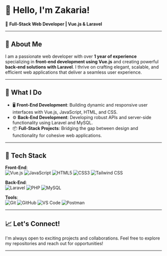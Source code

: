 # 👋 Hello, I'm Zakaria!

🎯 **Full-Stack Web Developer | Vue.js & Laravel**

---

## 🌟 About Me  
I am a passionate web developer with over **1 year of experience** specializing in **front-end development using Vue.js** and creating powerful **back-end solutions with Laravel**. I thrive on crafting elegant, scalable, and efficient web applications that deliver a seamless user experience.

---

## 💼 What I Do  
- 🖥️ **Front-End Development**: Building dynamic and responsive user interfaces with Vue.js, JavaScript, HTML, and CSS.  
- ⚙️ **Back-End Development**: Developing robust APIs and server-side functionality using Laravel and MySQL.  
- 📦 **Full-Stack Projects**: Bridging the gap between design and functionality for cohesive web applications.  

---

## 🚀 Tech Stack  
**Front-End**:  
![Vue.js](https://img.shields.io/badge/-Vue.js-4FC08D?logo=vue.js&logoColor=white) ![JavaScript](https://img.shields.io/badge/-JavaScript-F7DF1E?logo=javascript&logoColor=black) ![HTML5](https://img.shields.io/badge/-HTML5-E34F26?logo=html5&logoColor=white) ![CSS3](https://img.shields.io/badge/-CSS3-1572B6?logo=css3&logoColor=white) ![Tailwind CSS](https://img.shields.io/badge/-Tailwind%20CSS-38B2AC?logo=tailwind-css&logoColor=white)  

**Back-End**:  
![Laravel](https://img.shields.io/badge/-Laravel-FF2D20?logo=laravel&logoColor=white) ![PHP](https://img.shields.io/badge/-PHP-777BB4?logo=php&logoColor=white) ![MySQL](https://img.shields.io/badge/-MySQL-4479A1?logo=mysql&logoColor=white)  

**Tools**:  
![Git](https://img.shields.io/badge/-Git-F05032?logo=git&logoColor=white) ![GitHub](https://img.shields.io/badge/-GitHub-181717?logo=github&logoColor=white) ![VS Code](https://img.shields.io/badge/-VS%20Code-007ACC?logo=visual-studio-code&logoColor=white) ![Postman](https://img.shields.io/badge/-Postman-FF6C37?logo=postman&logoColor=white)

---

## 📈 Let's Connect!  
I'm always open to exciting projects and collaborations. Feel free to explore my repositories and reach out for opportunities!  

---
